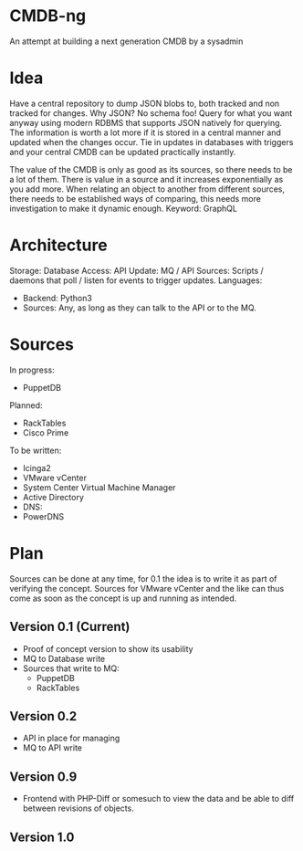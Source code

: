 # CMDB-ng
An attempt at building a next generation CMDB by a sysadmin

# Idea
Have a central repository to dump JSON blobs to, both tracked and non tracked for changes.
Why JSON? No schema foo! Query for what you want anyway using modern RDBMS that supports JSON natively for querying.
The information is worth a lot more if it is stored in a central manner and updated when the changes occur. Tie in updates in databases with triggers and your central CMDB can be updated practically instantly.

The value of the CMDB is only as good as its sources, so there needs to be a lot of them. There is value in a source and it increases exponentially as you add more. When relating an object to another from different sources, there needs to be established ways of comparing, this needs more investigation to make it dynamic enough. Keyword: GraphQL

# Architecture
Storage: Database
Access: API
Update: MQ / API
Sources: Scripts / daemons that poll / listen for events to trigger updates.
Languages:
* Backend: Python3
* Sources: Any, as long as they can talk to the API or to the MQ.

# Sources
In progress:
- PuppetDB

Planned:
- RackTables
- Cisco Prime

To be written:
- Icinga2
- VMware vCenter
- System Center Virtual Machine Manager
- Active Directory
- DNS:
 - PowerDNS

# Plan
Sources can be done at any time, for 0.1 the idea is to write it as part of verifying the concept.
Sources for VMware vCenter and the like can thus come as soon as the concept is up and running as intended.

## Version 0.1 (Current)
* Proof of concept version to show its usability
* MQ to Database write
* Sources that write to MQ:
  * PuppetDB
  * RackTables

## Version 0.2
* API in place for managing
* MQ to API write

## Version 0.9
* Frontend with PHP-Diff or somesuch to view the data and be able to diff between revisions of objects.

## Version 1.0
